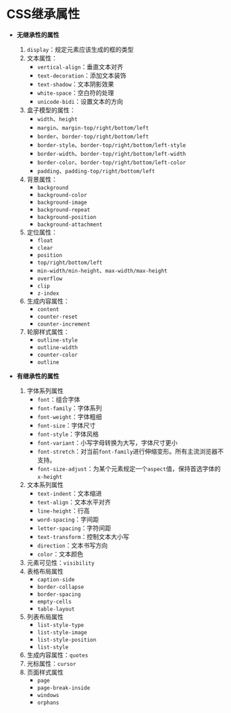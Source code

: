 # CSS继承属性 #

- **无继承性的属性**
    1. `display`：规定元素应该生成的框的类型
    2. 文本属性：
        - `vertical-align`：垂直文本对齐
        - `text-decoration`：添加文本装饰
        - `text-shadow`：文本阴影效果
        - `white-space`：空白符的处理
        - `unicode-bidi`：设置文本的方向
    3. 盒子模型的属性：
        - `width`、`height`
        - `margin`、`margin-top/right/bottom/left`
        - `border`、`border-top/right/bottom/left`
        - `border-style`、`border-top/right/bottom/left-style`
        - `border-width`、`border-top/right/bottom/left-width`
        - `border-color`、`border-top/right/bottom/left-color`
        - `padding`、`padding-top/right/bottom/left`
    4. 背景属性：
        - `background`
        - `background-color`
        - `background-image`
        - `background-repeat`
        - `background-position`
        - `background-attachment`
    5. 定位属性：
        - `float`
        - `clear`
        - `position`
        - `top/right/bottom/left`
        - `min-width/min-height`、`max-width/max-height`
        - `overflow`
        - `clip`
        - `z-index`
    6. 生成内容属性：
        - `content`
        - `counter-reset`
        - `counter-increment`
    7. 轮廓样式属性：
        - `outline-style`
        - `outline-width`        
        - `counter-color`
        - `outline`

- **有继承性的属性**
    1. 字体系列属性
        - `font`：组合字体
        - `font-family`：字体系列
        - `font-weight`：字体粗细
        - `font-size`：字体尺寸
        - `font-style`：字体风格
        - `font-variant`：小写字母转换为大写，字体尺寸更小
        - `font-stretch`：对当前`font-family`进行伸缩变形。所有主流浏览器不支持。
        - `font-size-adjust`：为某个元素规定一个`aspect`值，保持首选字体的`x-height`
    2. 文本系列属性
        - `text-indent`：文本缩进
        - `text-align`：文本水平对齐
        - `line-height`：行高
        - `word-spacing`：字间距
        - `letter-spacing`：字符间距
        - `text-transform`：控制文本大小写
        - `direction`：文本书写方向
        - `color`：文本颜色
    3. 元素可见性：`visibility`
    4. 表格布局属性
        - `caption-side`
        - `border-collapse`
        - `border-spacing`
        - `empty-cells`
        - `table-layout`
    5. 列表布局属性   
        - `list-style-type`
        - `list-style-image`
        - `list-style-position`
        - `list-style`
    6. 生成内容属性：`quotes`
    7. 光标属性：`cursor`
    8. 页面样式属性
        - `page`
        - `page-break-inside`
        - `windows`
        - `orphans` 
